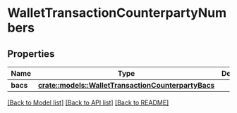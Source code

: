 # WalletTransactionCounterpartyNumbers

## Properties

Name | Type | Description | Notes
------------ | ------------- | ------------- | -------------
**bacs** | [**crate::models::WalletTransactionCounterpartyBacs**](WalletTransactionCounterpartyBACS.md) |  | 

[[Back to Model list]](../README.md#documentation-for-models) [[Back to API list]](../README.md#documentation-for-api-endpoints) [[Back to README]](../README.md)


